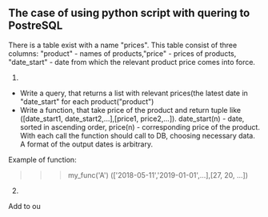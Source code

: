 ## The case of using python script with quering to PostreSQL

There is a table exist with a name "prices". This table consist of three columns: "product" - names of products,"price" - prices of products, "date_start" - date from which the relevant product price comes into force. 

1.
* Write a query, that returns a list with relevant prices(the latest date in "date_start" for each product("product") 
* Write a function, that take price of the product and return tuple like ([date_start1, date_start2,...],[price1, price2,...]). date_start(n) - date, sorted in ascending order, price(n) - corresponding price of the product. With each call the function should call to DB, choosing necessary data. A format of the output dates is arbitrary. 

Example of function:

>>>my_func('A')
>>>(['2018-05-11','2019-01-01',...],[27, 20, ...])

2. 
Add to ou
